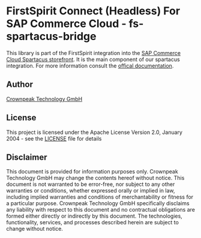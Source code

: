 ﻿# FirstSpirit Connect (Headless) For SAP Commerce Cloud - fs-spartacus-bridge

This library is part of the FirstSpirit integration into the [SAP Commerce Cloud Spartacus storefront](https://github.com/SAP/spartacus).
It is the main component of our spartacus integration.
For more information consult the [offical documentation](https://docs.e-spirit.com/ecom/fsconnect-sap-headless/FS_Connect_SAP_hl_Documentation_EN.html).

## Author

[Crownpeak Technology GmbH](https://www.crownpeak.com)

## License

This project is licensed under the Apache License Version 2.0, January 2004 - see the [LICENSE](LICENSE) file for details

## Disclaimer
This document is provided for information purposes only. Crownpeak Technology GmbH may change the contents hereof without notice. This document is not warranted to be error-free, nor subject to any other warranties or conditions, whether expressed orally or implied in law, including implied warranties and conditions of merchantability or fitness for a particular purpose. Crownpeak Technology GmbH specifically disclaims any liability with respect to this document and no contractual obligations are formed either directly or indirectly by this document. The technologies, functionality, services, and processes described herein are subject to change without notice.
